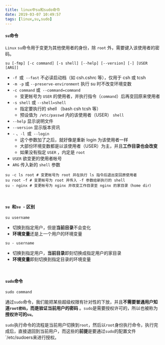 ```yaml
---
title: linux中su和sudo命令
date: 2019-03-07 10:49:57
tags: [linux,su,sudo]
---
```


#### `su`命令

`Linux` `su`命令用于变更为其他使用者的身份，除 `root` 外，需要键入该使用者的密码。 

```
su [-fmp] [-c command] [-s shell] [--help] [--version] [-] [USER [ARG]]
```

- `-f `或` --fast` 不必读启动档（如 csh.cshrc 等），仅用于 csh 或 tcsh
- `-m -p` 或 `--preserve-environment` 执行 su 时不改变环境变数
- `-c command` 或` --command=command` 
  - 变更帐号为 `USER` 的使用者，并执行指令（`command`）后再变回原来使用者
- `-s shell` 或 `--shell=shell `
  - 指定要执行的 shell （bash csh tcsh 等）
  - 预设值为` /etc/passwd` 内的该使用者（USER） `shell` 
- `--help` 显示说明文件
- `--version` 显示版本资讯
- `-` 、`-l `或` --login` 
  - 这个参数加了之后，就好像是重新 login 为该使用者一样
  - 大部份环境变数都是以该使用者（USER）为主，并且**工作目录也会改变** 
  - 如果没有指定 `USER` ，内定是 `root` 
- `USER` 欲变更的使用者帐号
- `ARG` 传入新的 `shell` 参数

```shell
su -c ls root # 变更帐号为 root 并在执行 ls 指令后退出变回原使用者
su root -f # 变更帐号为 root 并传入 -f 参数给新执行的 shell
su - nginx # 变更帐号为 nginx 并改变工作目录至 nginx 的家目录（home dir）
```

<!--more-->

<br/>

#### `su `和` su - ` 区别

`su username` 

- 切换到指定用户，但是**当前目录**不会变化
- **环境变量**还是上一个用户的环境变量

`su - username` 

- 切换到指定用户，**当前目录**即刻切换成指定用户的家目录
- **环境变量**即刻切换到指定目录的环境变量

<br/>

#### `sudo`命令

```shell
sudo command
```

通过`sudo`命令，我们能把某些超级权限有针对性的下放，并且**不需要普通用户知道`root密码`，而是验证当前用户的密码** 。`sudo`是需要授权许可的，所以也被称为**授权许可的`su`**。

`sudo`执行命令的流程是当前用户切换到`root`，然后以`root`身份执行命令，执行完成后，直接退回到当前用户，而这些的**前提**是要通过`sudo`的配置文件`/etc/sudoers来进行授权。

<br/>

